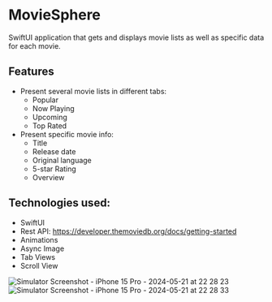 # MovieSphere

SwiftUI application that gets and displays movie lists as well as specific data for each movie.

## Features 
- Present several movie lists in different tabs: 
  * Popular
  * Now Playing 
  * Upcoming 
  * Top Rated 
- Present specific movie info:
  * Title
  * Release date
  * Original language
  * 5-star Rating
  * Overview


## Technologies used: 
- SwiftUI
- Rest API: https://developer.themoviedb.org/docs/getting-started
- Animations
- Async Image
- Tab Views
- Scroll View
  
![Simulator Screenshot - iPhone 15 Pro - 2024-05-21 at 22 28 23](https://github.com/Xan8i/MovieSphere/assets/155832469/61d07149-18b7-40af-9221-6b00ea7b40c5) ![Simulator Screenshot - iPhone 15 Pro - 2024-05-21 at 22 28 33](https://github.com/Xan8i/MovieSphere/assets/155832469/18adb4f8-03e8-4c98-bb48-bbd03c2c594d)
